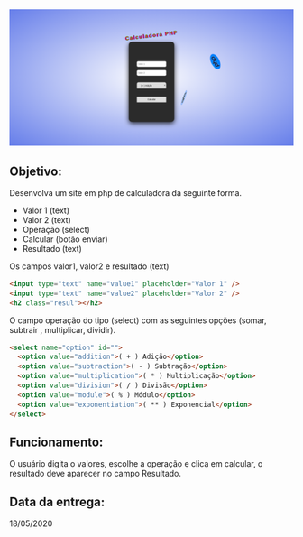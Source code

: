 
<img src="./assets/php-calc.png"/>

## Objetivo:

Desenvolva um site em php de calculadora da seguinte forma.

- Valor 1 (text)
- Valor 2 (text)
- Operação (select)
- Calcular (botão enviar)
- Resultado (text)

Os campos valor1, valor2 e resultado (text)

```html
<input type="text" name="value1" placeholder="Valor 1" />
<input type="text" name="value2" placeholder="Valor 2" />
<h2 class="resul"></h2>
```

O campo operação do tipo (select) com as seguintes opções (somar, subtrair , multiplicar, dividir).

```html
<select name="option" id="">
  <option value="addition">( + ) Adição</option>
  <option value="subtraction">( - ) Subtração</option>
  <option value="multiplication">( * ) Multiplicação</option>
  <option value="division">( / ) Divisão</option>
  <option value="module">( % ) Módulo</option>
  <option value="exponentiation">( ** ) Exponencial</option>
</select>
```

## Funcionamento:

O usuário digita o valores, escolhe a operação e clica em calcular, o resultado deve aparecer no campo Resultado.

## Data da entrega:

18/05/2020
